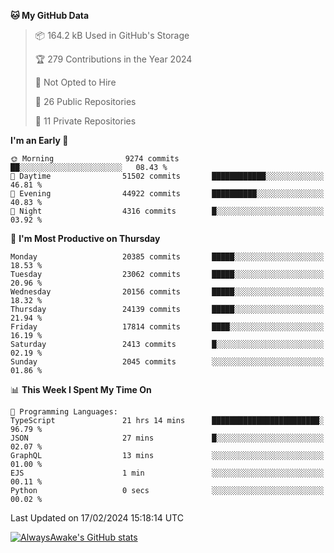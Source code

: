 <!--START_SECTION:waka-->
**🐱 My GitHub Data** 

> 📦 164.2 kB Used in GitHub's Storage 
 > 
> 🏆 279 Contributions in the Year 2024
 > 
> 🚫 Not Opted to Hire
 > 
> 📜 26 Public Repositories 
 > 
> 🔑 11 Private Repositories 
 > 
**I'm an Early 🐤** 

```text
🌞 Morning                9274 commits        ██░░░░░░░░░░░░░░░░░░░░░░░   08.43 % 
🌆 Daytime                51502 commits       ████████████░░░░░░░░░░░░░   46.81 % 
🌃 Evening                44922 commits       ██████████░░░░░░░░░░░░░░░   40.83 % 
🌙 Night                  4316 commits        █░░░░░░░░░░░░░░░░░░░░░░░░   03.92 % 
```
📅 **I'm Most Productive on Thursday** 

```text
Monday                   20385 commits       █████░░░░░░░░░░░░░░░░░░░░   18.53 % 
Tuesday                  23062 commits       █████░░░░░░░░░░░░░░░░░░░░   20.96 % 
Wednesday                20156 commits       █████░░░░░░░░░░░░░░░░░░░░   18.32 % 
Thursday                 24139 commits       █████░░░░░░░░░░░░░░░░░░░░   21.94 % 
Friday                   17814 commits       ████░░░░░░░░░░░░░░░░░░░░░   16.19 % 
Saturday                 2413 commits        █░░░░░░░░░░░░░░░░░░░░░░░░   02.19 % 
Sunday                   2045 commits        ░░░░░░░░░░░░░░░░░░░░░░░░░   01.86 % 
```


📊 **This Week I Spent My Time On** 

```text
💬 Programming Languages: 
TypeScript               21 hrs 14 mins      ████████████████████████░   96.79 % 
JSON                     27 mins             █░░░░░░░░░░░░░░░░░░░░░░░░   02.07 % 
GraphQL                  13 mins             ░░░░░░░░░░░░░░░░░░░░░░░░░   01.00 % 
EJS                      1 min               ░░░░░░░░░░░░░░░░░░░░░░░░░   00.11 % 
Python                   0 secs              ░░░░░░░░░░░░░░░░░░░░░░░░░   00.02 % 
```


 Last Updated on 17/02/2024 15:18:14 UTC
<!--END_SECTION:waka-->

[![AlwaysAwake's GitHub stats](https://github-readme-stats.vercel.app/api?username=AlwaysAwake&show_icons=true&theme=github_dark&count_private=true)](https://github.com/AlwaysAwake/AlwaysAwake)
